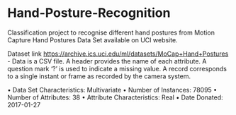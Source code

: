 # Hand-Posture-Recognition

Classification project to recognise different hand postures from Motion Capture Hand Postures Data Set available on UCI website.

Dataset link https://archive.ics.uci.edu/ml/datasets/MoCap+Hand+Postures - Data is a CSV file. A header provides the name of each attribute. A question mark ‘?’ is used to indicate a missing value. A record corresponds to a single instant or frame as recorded by the camera system.

• Data Set Characteristics: Multivariate
• Number of Instances: 78095
• Number of Attributes: 38
• Attribute Characteristics: Real
• Date Donated: 2017-01-27
